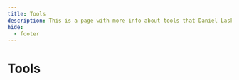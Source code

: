 ```yaml
---
title: Tools
description: This is a page with more info about tools that Daniel Laskewitz has built
hide:
  - footer
---
```


# Tools
